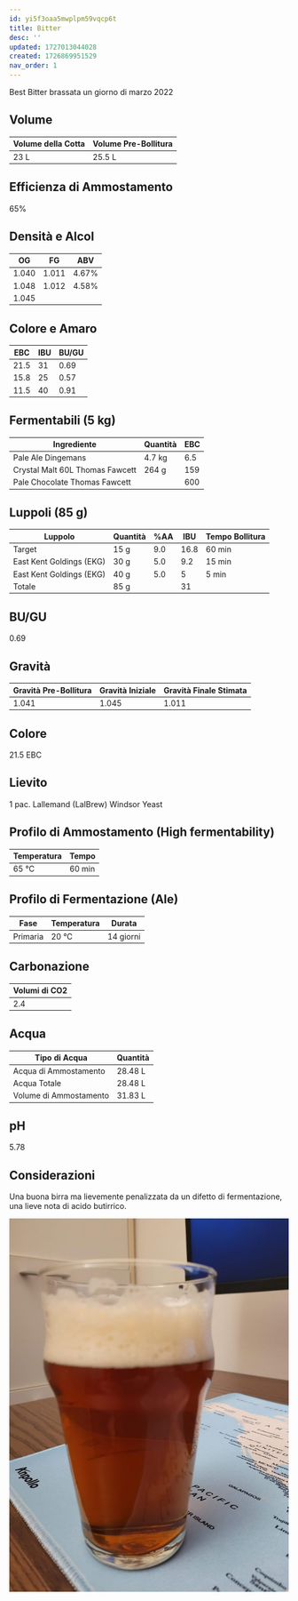 ```yaml
---
id: yi5f3oaa5mwplpm59vqcp6t
title: Bitter
desc: ''
updated: 1727013044028
created: 1726869951529
nav_order: 1
---
```

Best Bitter brassata un giorno di marzo 2022

## Volume

| Volume della Cotta | Volume Pre-Bollitura |
| ------------------ | -------------------- |
| 23 L               | 25.5 L               |

## Efficienza di Ammostamento

65%

## Densità e Alcol

| OG    | FG    | ABV   |
| ----- | ----- | ----- |
| 1.040 | 1.011 | 4.67% |
| 1.048 | 1.012 | 4.58% |
| 1.045 |       |       |

## Colore e Amaro

| EBC  | IBU | BU/GU |
| ---- | --- | ----- |
| 21.5 | 31  | 0.69  |
| 15.8 | 25  | 0.57  |
| 11.5 | 40  | 0.91  |

## Fermentabili (5 kg)

| Ingrediente                     | Quantità | EBC |
| ------------------------------- | -------- | --- |
| Pale Ale Dingemans              | 4.7 kg   | 6.5 |
| Crystal Malt 60L Thomas Fawcett | 264 g    | 159 |
| Pale Chocolate Thomas Fawcett   |          | 600 |

## Luppoli (85 g)

| Luppolo                  | Quantità | %AA | IBU  | Tempo Bollitura |
| ------------------------ | -------- | --- | ---- | --------------- |
| Target                   | 15 g     | 9.0 | 16.8 | 60 min          |
| East Kent Goldings (EKG) | 30 g     | 5.0 | 9.2  | 15 min          |
| East Kent Goldings (EKG) | 40 g     | 5.0 | 5    | 5 min           |
| Totale                   | 85 g     |     | 31   |                 |

## BU/GU

0.69

## Gravità

| Gravità Pre-Bollitura | Gravità Iniziale | Gravità Finale Stimata |
| --------------------- | ---------------- | ---------------------- |
| 1.041                 | 1.045            | 1.011                  |

## Colore

21.5 EBC

## Lievito

1 pac. Lallemand (LalBrew) Windsor Yeast

## Profilo di Ammostamento (High fermentability)

| Temperatura | Tempo  |
| ----------- | ------ |
| 65 ℃        | 60 min |

## Profilo di Fermentazione (Ale)

| Fase     | Temperatura | Durata    |
| -------- | ----------- | --------- |
| Primaria | 20 ℃       | 14 giorni |

## Carbonazione

| Volumi di CO2 |
| ------------- |
| 2.4           |

## Acqua

| Tipo di Acqua          | Quantità |
| ---------------------- | -------- |
| Acqua di Ammostamento  | 28.48 L  |
| Acqua Totale           | 28.48 L  |
| Volume di Ammostamento | 31.83 L  |

## pH

5.78

## Considerazioni

Una buona birra ma lievemente penalizzata da un difetto di fermentazione, una lieve nota di acido butirrico.

![bitter](./assets/images/2024-09-22-13-53-15.png)

